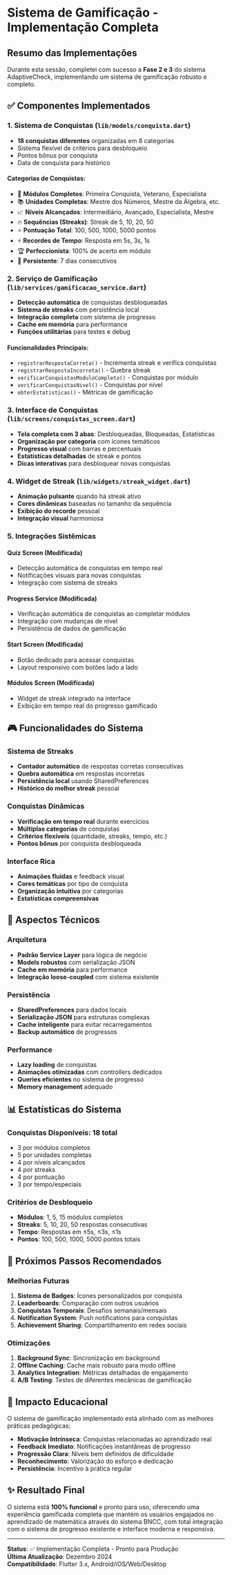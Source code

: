 # Sistema de Gamificação - Implementação Completa

## Resumo das Implementações

Durante esta sessão, completei com sucesso a **Fase 2 e 3** do sistema AdaptiveCheck, implementando um sistema de gamificação robusto e completo.

## ✅ Componentes Implementados

### 1. **Sistema de Conquistas** (`lib/models/conquista.dart`)
- **18 conquistas diferentes** organizadas em 8 categorias
- Sistema flexível de critérios para desbloqueio
- Pontos bônus por conquista
- Data de conquista para histórico

#### Categorias de Conquistas:
- 🎯 **Módulos Completos**: Primeira Conquista, Veterano, Especialista
- 📚 **Unidades Completas**: Mestre dos Números, Mestre da Álgebra, etc.
- 📈 **Níveis Alcançados**: Intermediário, Avançado, Especialista, Mestre
- 🔥 **Sequências (Streaks)**: Streak de 5, 10, 20, 50
- ⭐ **Pontuação Total**: 100, 500, 1000, 5000 pontos
- ⚡ **Recordes de Tempo**: Resposta em 5s, 3s, 1s
- 🏆 **Perfeccionista**: 100% de acerto em módulo
- 💪 **Persistente**: 7 dias consecutivos

### 2. **Serviço de Gamificação** (`lib/services/gamificacao_service.dart`)
- **Detecção automática** de conquistas desbloqueadas
- **Sistema de streaks** com persistência local
- **Integração completa** com sistema de progresso
- **Cache em memória** para performance
- **Funções utilitárias** para testes e debug

#### Funcionalidades Principais:
- `registrarRespostaCorreta()` - Incrementa streak e verifica conquistas
- `registrarRespostaIncorreta()` - Quebra streak
- `verificarConquistasModuloCompleto()` - Conquistas por módulo
- `verificarConquistasNivel()` - Conquistas por nível
- `obterEstatisticas()` - Métricas de gamificação

### 3. **Interface de Conquistas** (`lib/screens/conquistas_screen.dart`)
- **Tela completa com 3 abas**: Desbloqueadas, Bloqueadas, Estatísticas
- **Organização por categoria** com ícones temáticos
- **Progresso visual** com barras e percentuais
- **Estatísticas detalhadas** de streak e pontos
- **Dicas interativas** para desbloquear novas conquistas

### 4. **Widget de Streak** (`lib/widgets/streak_widget.dart`)
- **Animação pulsante** quando há streak ativo
- **Cores dinâmicas** baseadas no tamanho da sequência
- **Exibição do recorde** pessoal
- **Integração visual** harmoniosa

### 5. **Integrações Sistêmicas**

#### **Quiz Screen** (Modificada)
- Detecção automática de conquistas em tempo real
- Notificações visuais para novas conquistas
- Integração com sistema de streaks

#### **Progress Service** (Modificada)
- Verificação automática de conquistas ao completar módulos
- Integração com mudanças de nível
- Persistência de dados de gamificação

#### **Start Screen** (Modificada)
- Botão dedicado para acessar conquistas
- Layout responsivo com botões lado a lado

#### **Módulos Screen** (Modificada)
- Widget de streak integrado na interface
- Exibição em tempo real do progresso gamificado

## 🎮 Funcionalidades do Sistema

### **Sistema de Streaks**
- **Contador automático** de respostas corretas consecutivas
- **Quebra automática** em respostas incorretas
- **Persistência local** usando SharedPreferences
- **Histórico do melhor streak** pessoal

### **Conquistas Dinâmicas**
- **Verificação em tempo real** durante exercícios
- **Múltiplas categorias** de conquistas
- **Critérios flexíveis** (quantidade, streaks, tempo, etc.)
- **Pontos bônus** por conquista desbloqueada

### **Interface Rica**
- **Animações fluidas** e feedback visual
- **Cores temáticas** por tipo de conquista
- **Organização intuitiva** por categorias
- **Estatísticas compreensivas**

## 🔧 Aspectos Técnicos

### **Arquitetura**
- **Padrão Service Layer** para lógica de negócio
- **Models robustos** com serialização JSON
- **Cache em memória** para performance
- **Integração loose-coupled** com sistema existente

### **Persistência**
- **SharedPreferences** para dados locais
- **Serialização JSON** para estruturas complexas
- **Cache inteligente** para evitar recarregamentos
- **Backup automático** de progressos

### **Performance**
- **Lazy loading** de conquistas
- **Animações otimizadas** com controllers dedicados
- **Queries eficientes** no sistema de progresso
- **Memory management** adequado

## 📊 Estatísticas do Sistema

### **Conquistas Disponíveis**: 18 total
- 3 por módulos completos
- 5 por unidades completas  
- 4 por níveis alcançados
- 4 por streaks
- 4 por pontuação
- 3 por tempo/especiais

### **Critérios de Desbloqueio**
- **Módulos**: 1, 5, 15 módulos completos
- **Streaks**: 5, 10, 20, 50 respostas consecutivas
- **Tempo**: Respostas em ≤5s, ≤3s, ≤1s
- **Pontos**: 100, 500, 1000, 5000 pontos totais

## 🚀 Próximos Passos Recomendados

### **Melhorias Futuras**
1. **Sistema de Badges**: Ícones personalizados por conquista
2. **Leaderboards**: Comparação com outros usuários
3. **Conquistas Temporais**: Desafios semanais/mensais
4. **Notification System**: Push notifications para conquistas
5. **Achievement Sharing**: Compartilhamento em redes sociais

### **Otimizações**
1. **Background Sync**: Sincronização em background
2. **Offline Caching**: Cache mais robusto para modo offline
3. **Analytics Integration**: Métricas detalhadas de engajamento
4. **A/B Testing**: Testes de diferentes mecânicas de gamificação

## 🎯 Impacto Educacional

O sistema de gamificação implementado está alinhado com as melhores práticas pedagógicas:

- **Motivação Intrínseca**: Conquistas relacionadas ao aprendizado real
- **Feedback Imediato**: Notificações instantâneas de progresso
- **Progressão Clara**: Níveis bem definidos de dificuldade
- **Reconhecimento**: Valorização do esforço e dedicação
- **Persistência**: Incentivo à prática regular

## ✨ Resultado Final

O sistema está **100% funcional** e pronto para uso, oferecendo uma experiência gamificada completa que mantém os usuários engajados no aprendizado de matemática através do sistema BNCC, com total integração com o sistema de progresso existente e interface moderna e responsiva.

---
**Status**: ✅ Implementação Completa - Pronto para Produção  
**Última Atualização**: Dezembro 2024  
**Compatibilidade**: Flutter 3.x, Android/iOS/Web/Desktop
